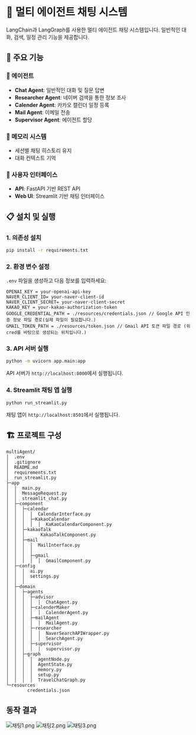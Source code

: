 # 🤖 멀티 에이전트 채팅 시스템

LangChain과 LangGraph를 사용한 멀티 에이전트 채팅 시스템입니다. 일반적인 대화, 검색, 일정 관리 기능을 제공합니다.

## 🚀 주요 기능

### 🤖 에이전트
- **Chat Agent**: 일반적인 대화 및 질문 답변
- **Researcher Agent**: 네이버 검색을 통한 정보 조사
- **Calender Agent**: 카카오 캘린더 일정 등록
- **Mail Agent**: 이메일 전송
- **Supervisor Agent**: 에이전트 할당

### 💾 메모리 시스템
- 세션별 채팅 히스토리 유지
- 대화 컨텍스트 기억

### 🎨 사용자 인터페이스
- **API**: FastAPI 기반 REST API
- **Web UI**: Streamlit 기반 채팅 인터페이스

## 📋 설치 및 실행

### 1. 의존성 설치
```bash
pip install -r requirements.txt
```

### 2. 환경 변수 설정
`.env` 파일을 생성하고 다음 정보를 입력하세요:
```env
OPENAI_KEY = your-openai-api-key
NAVER_CLIENT_ID= your-naver-client-id
NAVER_CLIENT_SECRET= your-naver-client-secret
KAKAO_KEY = your-kakao-authorization-token
GOOGLE_CREDENTIAL_PATH = ./resources/credentials.json // Google API 인증 정보 파일 경로(실제 파일이 필요합니다.)
GMAIL_TOKEN_PATH = ./resources/token.json // Gmail API 토큰 파일 경로 (위 cred를 바탕으로 생성되는 위치입니다.)
```

### 3. API 서버 실행
```bash
python -m uvicorn app.main:app
```
API 서버가 `http://localhost:8000`에서 실행됩니다.

### 4. Streamlit 채팅 앱 실행
```bash
python run_streamlit.py
```
채팅 앱이 `http://localhost:8501`에서 실행됩니다.

## 🏗️ 프로젝트 구성

```
multiAgent/
│  .env
│  .gitignore
│  README.md
│  requirements.txt
│  run_streamlit.py
├─app
│  │  main.py
│  │  MessageRequest.py
│  │  streamlit_chat.py
│  ├─component
│  │  ├─calendar
│  │  │  │  CalendarInterface.py
│  │  │  ├─KakaoCalendar
│  │  │  │  │  KaKaoCalendarComponent.py
│  │  ├─kakaoTalk
│  │  │      KakaoTalkComponent.py
│  │  ├─mail
│  │  │  │  MailInterface.py
│  │  │  │
│  │  │  ├─gmail
│  │  │  │  │  GmailComponent.py
│  ├─config
│  │  │  ai.py
│  │  │  settings.py
│  │  │
│  ├─domain
│  │  ├─agents
│  │  │  ├─advisor
│  │  │  │  │  ChatAgent.py
│  │  │  ├─calenderMaker
│  │  │  │  │  CalenderAgent.py
│  │  │  ├─mailAgent
│  │  │  │  │  MailAgent.py
│  │  │  ├─researcher
│  │  │  │  │  NaverSearchAPIWrapper.py
│  │  │  │  │  SearchAgent.py
│  │  │  ├─supervisor
│  │  │  │  │  supervisor.py
│  │  ├─graph
│  │  │  │  agentNode.py
│  │  │  │  AgentState.py
│  │  │  │  memory.py
│  │  │  │  setup.py
│  │  │  │  TravelChatGraph.py
└─resources
        credentials.json
```
## 동작 결과
![채팅1.png](../../Users/yhj0122/OneDrive%20-%20MIDAS/%EB%B0%94%ED%83%95%20%ED%99%94%EB%A9%B4/%EA%B0%9C%EC%9D%B8/%EC%B1%84%ED%8C%851.png)
![채팅2.png](../../Users/yhj0122/OneDrive%20-%20MIDAS/%EB%B0%94%ED%83%95%20%ED%99%94%EB%A9%B4/%EA%B0%9C%EC%9D%B8/%EC%B1%84%ED%8C%852.png)
![채팅3.png](../../Users/yhj0122/OneDrive%20-%20MIDAS/%EB%B0%94%ED%83%95%20%ED%99%94%EB%A9%B4/%EA%B0%9C%EC%9D%B8/%EC%B1%84%ED%8C%853.png)
